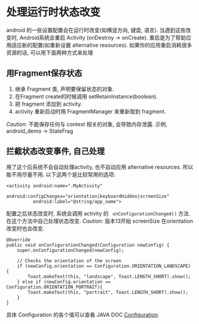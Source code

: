 # 处理运行时状态改变
android 的一些设置配置会在运行时改变(如横竖方向, 键盘, 语言).
当遇到这些改变时, Android系统会重启 Activity (onDestroy -> onCreate).
重启是为了帮助应用适应新的配置(如重新设置 alternative resources).
如果你的应用重启消耗很多资源的话, 可以用下面两种方式来处理
## 用Fragment保存状态

1. 继承 Fragment 类, 声明要保留状态的对象. 
2. 在Fragment create的时候调用 setRetainInstance(boolean).
3. 把 fragment 添加到 activity.
4. activity 重新启动时用 FragmentManager 来重新取到 fragment. 

*Caution:* 不能保存任何与 context 相关的对象, 会导致内存泄露. 
示例, android_demo -> StateFrag
## 拦截状态改变事件, 自己处理

用了这个后系统不会自动处理activity, 也不自动应用 alternative resources. 
所以能不用尽量不用. 以下这两个是比较常用的选项:

	<activity android:name=".MyActivity"
	          android:configChanges="orientation|keyboardHidden|screenSize"
	          android:label="@string/app_name">
配置之后状态改变时, 系统会调用 activity 的 ` onConfigurationChanged()` 方法. 在这个方法中自己处理状态改变.
*Caution:* 版本13开始 screenSize 在orientation改变时也会改变.

	@Override
	public void onConfigurationChanged(Configuration newConfig) {
	    super.onConfigurationChanged(newConfig);

	    // Checks the orientation of the screen
	    if (newConfig.orientation == Configuration.ORIENTATION_LANDSCAPE) {
	        Toast.makeText(this, "landscape", Toast.LENGTH_SHORT).show();
	    } else if (newConfig.orientation == Configuration.ORIENTATION_PORTRAIT){
	        Toast.makeText(this, "portrait", Toast.LENGTH_SHORT).show();
	    }
	}
具体 Configuration 的各个值可以查看 JAVA DOC [Configuration][1].  





[1]: http://developer.android.com/reference/android/content/res/Configuration.html